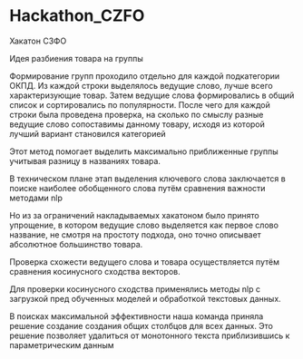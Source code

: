 # Hackathon_CZFO

Хакатон СЗФО

Идея разбиения товара на группы


Формирование групп проходило отдельно для каждой подкатегории ОКПД. Из каждой строки выделялось ведущие слово, лучше всего характеризующие товар. Затем ведущие слова формировались в общий список и сортировались по популярности. После чего для каждой строки была проведена проверка, на сколько по смыслу разные ведущие слово сопоставимы данному товару, исходя из которой лучший вариант становился категорией


Этот метод помогает выделить максимально приближенные группы учитывая разницу в названиях товара.



В техническом плане этап выделения ключевого слова заключается в поиске наиболее обобщенного слова путём сравнения важности методами nlp 
  
Но из за ограничений накладываемых хакатоном было принято упрощение, в котором ведущие слово выделяется как первое слово название, не смотря на простоту подхода, оно точно описывает абсолютное большинство товара.

Проверка схожести ведущего слова и товара осуществляется путём сравнения косинусного сходства векторов.

Для проверки косинусного сходства применялись методы nlp с загрузкой пред обученных моделей и обработкой текстовых данных.


В поисках максимальной эффективности наша команда приняла решение создание создания общих столбцов для всех данных.
Это решение позволяет удалиться от монотонного текста приблизившись к параметрическим данным
